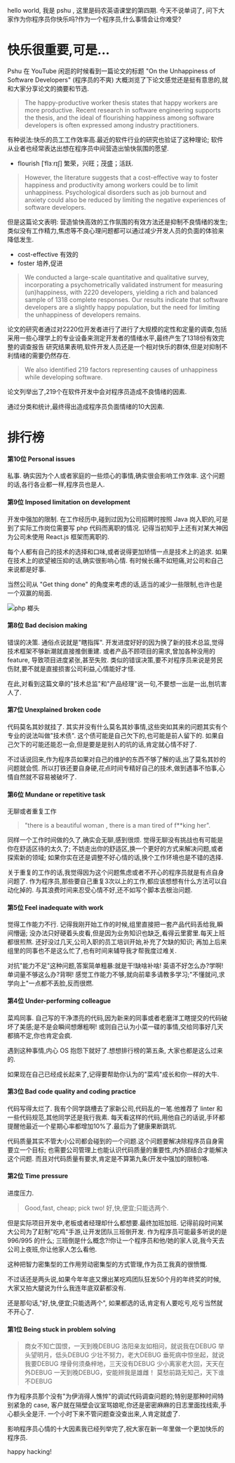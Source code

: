 
hello world, 我是 pshu , 这里是码农英语课堂的第四期.
今天不说单词了, 问下大家作为你程序员你快乐吗?作为一个程序员,什么事情会让你难受?


# 快乐很重要,可是...

Pshu 在 YouTube 闲逛的时候看到一篇论文的标题 "On the Unhappiness of Software Developers" (程序员的不爽)
大概浏览了下论文感觉还是挺有意思的,就和大家分享论文的摘要和节选.

> The happy-productive worker thesis states that happy workers are more productive. Recent research in software engineering supports the thesis, and the ideal of flourishing happiness among software developers is often expressed among industry practitioners.

有种说法:快乐的员工工作效率高.最近的软件行业的研究也验证了这种理论; 软件从业者也经常表达出想在程序员中间营造出愉快氛围的愿望.

* flourish [ˈflɜːrɪʃ] 繁荣，兴旺；茂盛；活跃.

> However, the literature suggests that a cost-effective way to foster happiness and productivity among workers could be to limit unhappiness. Psychological disorders such as job burnout and anxiety could also be reduced by limiting the negative experiences of software developers.

但是这篇论文表明: 营造愉快高效的工作氛围的有效方法还是抑制不良情绪的发生; 类似没有工作精力,焦虑等不良心理问题都可以通过减少开发人员的负面的体验来降低发生.

* cost-effective 有效的
* foster 培养,促进

> We conducted a large-scale quantitative and qualitative survey, incorporating a psychometrically validated instrument for measuring (un)happiness, with 2220 developers, yielding a rich and balanced sample of 1318 complete responses. Our results indicate that software developers are a slightly happy population,
but the need for limiting the unhappiness of developers remains.

论文的研究者通过对2220位开发者进行了进行了大规模的定性和定量的调查,包括采用一些心理学上的专业设备来测定开发者的情绪水平,最终产生了1318份有效完整的调查报告
研究结果表明,软件开发人员还是一个相对快乐的群体,但是对抑制不利情绪的需要仍然存在.

> We also identified 219 factors representing causes of unhappiness while developing software.

论文列举出了,219个在软件开发中会对程序员造成不良情绪的因素.

通过分类和统计,最终得出造成程序员负面情绪的10大因素.

# 排行榜

#### 第10位 Personal issues

私事.
确实因为个人或者家庭的一些烦心的事情,确实很会影响工作效率.
这个问题的话,各行各业都一样,程序员也是人.

#### 第9位 Imposed limitation on development

开发中强加的限制.
在工作经历中,碰到过因为公司招聘时按照 Java 岗入职的,可是到了实际工作岗位需要写 php 代码而离职的情况.
记得当初知乎上还有对某大神因为公司未使用 React.js 框架而离职的.

每个人都有自己的技术的选择和口味,或者说得更加矫情一点是技术上的追求.
如果在技术上的欲望被压抑的话,确实很影响心情.
有时候长痛不如短痛,对公司和自己来说都是好事.

当然公司从 "Get thing done" 的角度来考虑的话,适当的减少一些限制,也许也是一个双赢的局面.

![php 榔头](https://blog.codinghorror.com/content/images/uploads/2012/06/6a0120a85dcdae970b017742d249d5970d-800wi.jpg)

#### 第8位  Bad decision making

错误的决策. 通俗点说就是"瞎指挥".
开发进度好好的因为换了新的技术总监,觉得技术框架不够新潮就直接推倒重建.
或者产品不顾项目的需求,曾加各种没用的feature, 导致项目进度紧张,甚至失败.
类似的错误决策,要不对程序员来说是劳民伤财,要不就是直接损害公司利益,心情能好才怪.

在此,对看到这篇文章的"技术总监"和"产品经理"说一句,不要想一出是一出,刨坑害人了.


#### 第7位 Unexplained broken code

代码莫名其妙就挂了.
其实并没有什么莫名其妙事情,这些突如其来的问题其实有个专业的说法叫做"技术债".
这个债可能是自己欠下的,也可能是前人留下的.
如果自己欠下的可能还能忍一会,但是要是是别人的坑的话,肯定就心情不好了.

不过话说回来,作为程序员如果对自己的维护的东西不够了解的话,出了莫名其妙的问题就会慌.
所以打铁还要自身硬,花点时间专精好自己的技术,做到遇事不怕事,心情自然就不容易被破坏了.

#### 第6位  Mundane or repetitive task

无聊或者重复工作

> "there is a beautiful woman , there is a man tired of f**king her".

同样一个工作时间做的久了,确实会无聊,感到很烦. 觉得无聊没有挑战也有可能是你在舒适区待的太久了;
不妨走出你的舒适区,换一个更好的方式来解决问题,或者探索新的领域;
如果你实在还是调整不好心情的话,换个工作环境也是不错的选择.

关于重复的工作的话,我觉得因为这个问题焦虑或者不开心的程序员就是有点自身问题了.
作为程序员,那些要自己重复3次以上的工作,都应该想想有什么方法可以自动化掉的.
与其浪费时间来忍受心情不好,还不如写个脚本去根治问题.

#### 第5位 Feel inadequate with work

觉得工作能力不行.
记得我刚开始工作的时候,组里直接把一套产品代码丢给我,瞬间懵逼;
没办法只好硬着头皮看,但是因为业务知识也缺乏,看得云里雾里.每天上班都很煎熬.
还好没过几天,公司入职的员工培训开始,补充了欠缺的知识;
再加上后来组里的同事也不是这么忙了,也有时间来辅导我才帮我度过难关.

对抗"能力不足"这种问题,答案简单粗暴:就是干!缺啥补啥!
英语不好怎么办?学啊!
单词量不够这么办?背啊!
感觉工作能力不够,就向前辈多请教多学习;"不懂就问,求学向上"一点都不丢脸,反而很燃.


#### 第4位 Under-performing colleague

菜鸡同事.
自己写的干净漂亮的代码,因为新来的同事或者老磨洋工瞎提交的代码破坏了美感;是不是会瞬间想爆粗啊!
或则自己认为小菜一碟的事情,交给同事好几天都搞不定,你也肯定会疯.

遇到这种事情,内心 OS 抱怨下就好了.想想排行榜的第五条, 大家也都是这么过来的.

如果现在自己已经成长起来了,记得要帮助你认为的"菜鸡"成长和你一样的大牛.

#### 第3位 Bad code quality and coding practice

代码写得太烂了.
我有个同学跳槽去了家新公司,代码乱的一笔.他推荐了 linter 和一些代码规范,其他同学还是我行我素.
每天看这样的代码,用他自己的话说,手环都提醒他最近一个星期心率都增加10%了.最后为了健康果断跳坑.

代码质量其实不管大小公司都会碰到的一个问题.这个问题要解决除程序员自身需要立一个目标;
也需要公司管理上也能认识代码质量的重要性,内外部结合才能解决这个问题.
而且对代码质量有要求,肯定是不算第九条(开发中强加的限制)咯.


#### 第2位 Time pressure

进度压力.

> Good,fast, cheap; pick two!
好,快,便宜;只能选两个.

但是实际项目开发中,老板或者经理却什么都想要.最终加班加班.
记得前段时间某大公司为了赶制"吃鸡"手游,让开发团队三班倒开发.
作为程序员可能最多听说的是 996/995 的什么;
三班倒是什么概念?!你让一个程序员和他/她的家人说,我今天去公司上夜班,你让他家人怎么看他.

这种把智力密集型的工作用劳动密集型的方式管理,作为员工我真的很愤慨.

不过话还是两头说,如果今年年底又爆出某吃鸡团队狂发50个月的年终奖的时候,
大家又拍大腿说为什么我连年底双薪都没有.

还是那句话,"好,快,便宜;只能选两个", 如果都选的话,肯定有人要吃亏,吃亏当然就不开心了.


#### 第1位 Being stuck in problem solving

> 商女不知亡国恨，一天到晚DEBUG
> 洛阳亲友如相问，就说我在DEBUG
> 举头望明月，低头DEBUG
> 少壮不努力，老大DEBUG
> 垂死病中惊坐起，就说我要DEBUG
> 埋骨何须桑梓地，三天没有DEBUG
> 少小离家老大回，天天在外DEBUG
> 一天到晚DEBUG，安能辨我是雄雌！
> 莫愁前路无知己，天下谁不DEBUG

作为程序员那个没有"为伊消得人憔悴"的调试代码调查问题的;特别是那种时间特别紧急的 case,
客户就在隔壁会议室骂娘呢,你还是密密麻麻的日志里面找线索,手心额头全是汗.
一个小时下来不管问题查没查出来,人肯定就虚了.

影响程序员心情的十大因素我已经列举完了,祝大家在新一年里做一个更加快乐的程序员.

happy hacking!


